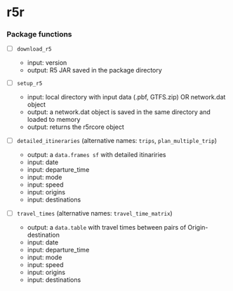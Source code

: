 
# r5r




### Package functions

- [ ] `download_r5`
  - input: version
  - output: R5 JAR saved in the package directory

- [ ] `setup_r5`
  - input: local directory with input data (.pbf, GTFS.zip) OR network.dat object
  - output: a network.dat object is saved in the same directory and loaded to memory
  - output: returns the r5rcore object


- [ ] `detailed_itineraries` (alternative names: `trips`, `plan_multiple_trip`)

  - output: a `data.frames sf` with detailed itinariries
  - input: date
  - input: departure_time
  - input: mode
  - input: speed
  - input: origins
  - input: destinations


- [ ] `travel_times`  (alternative names: `travel_time_matrix`)
  - output: a `data.table` with travel times between pairs of Origin-destination
  - input: date
  - input: departure_time
  - input: mode
  - input: speed
  - input: origins
  - input: destinations


